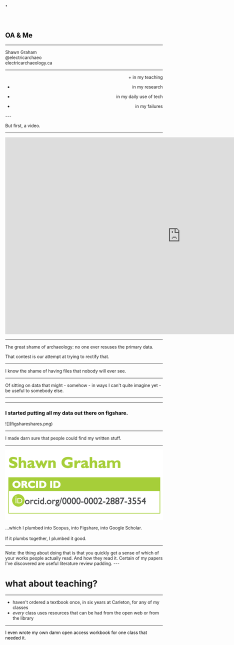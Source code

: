 <section data-background="https://c2.staticflickr.com/4/3748/11130870514_0ee2072c19_b.jpg">
<br><br><br><h2 style="color:black">.<br><br><br><br>
OA & Me
</h2>
</section>

---

Shawn Graham<br>
@electricarchaeo<br>
electricarchaeology.ca<br>

---

<section align="right">
+ in my teaching

+ in my research

+ in my daily use of tech

+ in my failures
</section>
---

But first, a video.

---

<iframe width="1120" height="630" src="https://www.youtube.com/embed/kYnXOxpcgRM" frameborder="0" allowfullscreen></iframe>

---

The great shame of archaeology: no one ever resuses the primary data. 

That contest is our attempt at trying to rectify that.

---

I know the shame of having files that nobody will ever see.

---

Of sitting on data that might - somehow - in ways I can't quite imagine yet - be useful to somebody else.

---

<section data-background="https://c2.staticflickr.com/6/5497/11157391824_8676985ea7_h.jpg">
</section>


---

<section data-background="figsharebackground.png">
<h3 style="color:black">I started putting all my data out there on figshare.</h3>
![](figshareshares.png)
</section>

---

I made darn sure that people could find my written stuff.

---
![orcid](orcid.png)

...which I plumbed into Scopus, into Figshare, into Google Scholar. <br><br>If it plumbs together, I plumbed it good.

---
<section data-background="https://c2.staticflickr.com/6/5547/11300107675_13c9d40ea6_b.jpg">
</section>
Note: the thing about doing that is that you quickly get a sense of which of your works people actually read. And how they read it. Certain of my papers I've discovered are useful literature review padding.
---

# what about teaching?

---

+ haven't ordered a textbook once, in six years at Carleton, for any of my classes
+ *every* class uses resources that can be had from the open web or from the library

---
<section data-background="craftingbook.png">
<font color="black">I even wrote my own damn open access workbook for one class that needed it.</font>
</section>
